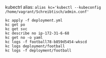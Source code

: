 kubectrl alias: `alias kc='kubectl --kubeconfig /home/vagrant/Schreibtisch/admin.conf'`

```
kc apply -f deployment.yml
kc get po
kc get svc
kc describe no ip-172-31-6-68
kc get no -o yaml
kc logs -f football78-b859d5454-wkscd
kc logs deployment/football
kc logs -f deployment/football
```